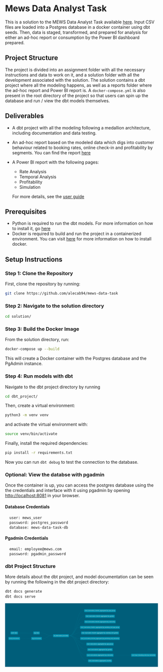 # Mews Data Analyst Task

This is a solution to the MEWS Data Analyst Task available [here](https://github.com/MewsSystems/developers/blob/726685ffd908770928413f58302d0a3c70bab550/jobs/Data/Readme.md).
Input CSV files are loaded into a Postgres database in a docker container using dbt seeds. Then, data is staged, transformed, and prepared for analysis for either an ad-hoc report or consumption by the Power BI dashboard prepared.

## Project Structure

The project is divided into an assignment folder with all the necessary instructions and data to work on it, and a solution folder with all the development associated with the solution. The solution contains a dbt project where all the modeling happens, as well as a reports folder where the ad-hoc report and Power BI report is. A `docker-compose.yml` is also present in the root directory of the project so that users can spin up the database and run / view the dbt models themselves.

## Deliverables

- A dbt project with all the modeling following a medallion architecture, including documentation and data testing.
- An ad-hoc report based on the modeled data which digs into customer behaviour related to booking rates, online check-in and profitability by segments. You can find the report [here](solution/reports/ad_hoc_report/customer_profile_report.md)
- A Power BI report with the following pages:
    - Rate Analysis
    - Temporal Analysis
    - Profitability
    - Simulation

    For more details, see the [user guide](solution/reports/pbi/customer_profile_pbi_report_user_guide.md)

## Prerequisites

- Python is required to run the dbt models. For more information on how to install it, go [here](https://www.python.org/downloads/)
- Docker is required to build and run the project in a containerized environment. You can visit [here](https://docs.docker.com/desktop/install/windows-install/) for more information on how to install docker.

## Setup Instructions

### Step 1: Clone the Repository

First, clone the repository by running:

```bash
git clone https://github.com/alecab94/mews-data-task
```

### Step 2: Navigate to the solution directory

```bash
cd solution/
```

### Step 3: Build the Docker Image

From the solution directory, run:

```bash
docker-compose up --build
```

This will create a Docker container with the Postgres database and the PgAdmin instance.

### Step 4: Run models with dbt

Navigate to the dbt project directory by running

```bash
cd dbt_project/
```

Then, create a virtual environment:

```bash
python3 -m venv venv
```

and activate the virtual environment with:

```bash
source venv/bin/activate
```

Finally, install the required dependencies:

```bash
pip install -r requirements.txt
```

Now you can run `dbt debug` to test the connection to the database.

### Optional: View the databse with pgadmin

Once the container is up, you can access the postgres database using the the credentials and interface with it using pgadmin by opening [http://localhost:8081](http://localhost:8081) in your browser.

#### Database Credentials

      user: mews_user
      password: postgres_password
      database: mews-data-task-db

#### Pgadmin Credentials

      email: employee@mews.com
      password: pgadmin_password

### dbt Project Structure

More details about the dbt project, and model documentation can be seen by running the following in the dbt project directory:

```bash
dbt docs generate
dbt docs serve
```

![Line Graph](solution/images/line_graph.png)